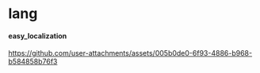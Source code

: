 # lang
#### easy_localization 

https://github.com/user-attachments/assets/005b0de0-6f93-4886-b968-b584858b76f3
